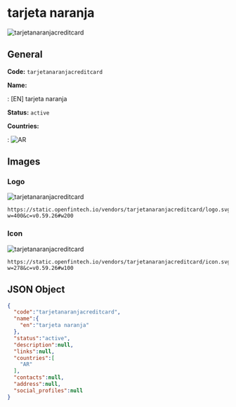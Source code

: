 
# tarjeta naranja 
![tarjetanaranjacreditcard](https://static.openfintech.io/vendors/tarjetanaranjacreditcard/logo.svg?w=400&c=v0.59.26#w200)  

## General 
 
**Code:** `tarjetanaranjacreditcard` 
 
**Name:** 
 
:	[EN] tarjeta naranja 
 
**Status:** `active` 
 
 
**Countries:** 
 
:	![AR](https://cdnjs.cloudflare.com/ajax/libs/flag-icon-css/3.3.0/flags/4x3/ar.svg#w24)  

## Images 

### Logo 
 
![tarjetanaranjacreditcard](https://static.openfintech.io/vendors/tarjetanaranjacreditcard/logo.svg?w=400&c=v0.59.26#w200)  

```
https://static.openfintech.io/vendors/tarjetanaranjacreditcard/logo.svg?w=400&c=v0.59.26#w200
```  

### Icon 
 
![tarjetanaranjacreditcard](https://static.openfintech.io/vendors/tarjetanaranjacreditcard/icon.svg?w=278&c=v0.59.26#w100)  

```
https://static.openfintech.io/vendors/tarjetanaranjacreditcard/icon.svg?w=278&c=v0.59.26#w100
```  

## JSON Object 

```json
{
  "code":"tarjetanaranjacreditcard",
  "name":{
    "en":"tarjeta naranja"
  },
  "status":"active",
  "description":null,
  "links":null,
  "countries":[
    "AR"
  ],
  "contacts":null,
  "address":null,
  "social_profiles":null
}
```  
